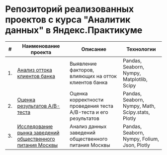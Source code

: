 # Репозиторий реализованных проектов с курса "Аналитик данных" в Яндекс.Практикуме

| #    | Наименование проекта                | Описание                                                     | Технологии                                                      |
| ---- | ------------------------------------------------------------ | ------------------------------------------------------------ | ------------------------------------------------------------ |
| 1.   | [Анализ оттока клиентов банка](https://github.com/LienBTP/practikum_DAprojects/blob/main/Churn%20Rate%20Project%20/1.%20Анализ%20оттока%20клиентов%20банка.ipynb) | Выявление факторов, влияющих на отток клиентов банка | Pandas, Seaborn, Nympy, Matplotlib, Scipy |
| 2.   | [Оценка результатов A/B-теста](https://github.com/LienBTP/practikum_DAprojects/blob/main/AB%20Test%20Results/2.%20Оценка%20результатов%20AB-теста.ipynb) | Оценка корректности проведения теста A/B-теста и его результатов | Pandas, Seaborn, Nympy, Math, Scipy.stats, Plotly |
| 3.   | [Исследование рынка заведений общественного питания Москвы](https://github.com/LienBTP/practikum_DAprojects/blob/main/Moscow%20catering%20research/3.%20Исследование%20рынка%20заведений%20общественного%20питания%20Москвы.ipynb) | Анализ данных заведений общественного питания Москвы             | Pandas, Seaborn, Nympy, Folium, Json, Plotly |
